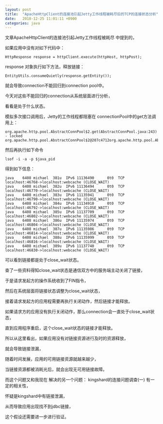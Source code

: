 ```yaml
---
layout: post
title:  "ApacheHttpClient的连接池引起Jetty工作线程被耗尽后的TCP的连接状态分析"
date:   2018-12-25 11:01:11 +0900
categories: java
---
```



文章ApacheHttpClient的连接池引起Jetty工作线程被耗尽 中提到的，

如果应用中没有对如下代码中：

    HttpResponse response = httpClient.execute(httpHost, httpPost);

response 对象执行如下方法，释放链接：

    EntityUtils.consumeQuietly(response.getEntity());

就会导致connection不能回归到connection pool中。

今天对这些不能回归的connection从系统层面进行分析，

看看是处于什么状态。

模拟多次接口调用后，Jetty的工作线程都阻塞在 connectionPool中的get方法调用上：

    org.apache.http.pool.AbstractConnPool$2.get(AbstractConnPool.java:243)   - locked 
    org.apache.http.pool.AbstractConnPool$2@207c4712org.apache.http.pool.AbstractConnPool$2.get(AbstractConnPool.java:191)

然后再执行如下命令

    lsof -i -a -p $java_pid

得到如下信息：

    java    6408 michael  381u  IPv6 11136490      0t0  TCP localhost:46768->localhost:webcache (CLOSE_WAIT)
    java    6408 michael  382u  IPv6 11136494      0t0  TCP localhost:46770->localhost:webcache (CLOSE_WAIT)
    java    6408 michael  383u  IPv6 11135941      0t0  TCP localhost:46790->localhost:webcache (CLOSE_WAIT)
    java    6408 michael  384u  IPv6 11134910      0t0  TCP localhost:46792->localhost:webcache (CLOSE_WAIT)
    java    6408 michael  385u  IPv6 11137709      0t0  TCP localhost:46802->localhost:webcache (CLOSE_WAIT)
    java    6408 michael  386u  IPv6 11135974      0t0  TCP localhost:46804->localhost:webcache (CLOSE_WAIT)
    java    6408 michael  387u  IPv6 11135986      0t0  TCP localhost:46814->localhost:webcache (CLOSE_WAIT)
    java    6408 michael  388u  IPv6 11135999      0t0  TCP localhost:46816->localhost:webcache (CLOSE_WAIT)
    java    6408 michael  389u  IPv6 11137740      0t0  TCP localhost:46830->localhost:webcache (CLOSE_WAIT)
    
可以看到链接都是处于close_wait状态。

查了一些资料得知close_wait状态是通信双方中的服务端主动关闭了链接，

于是请求发起方的操作系统收到了FIN指令，

然后在系统层面将链接状态调整为close_wait状态，

接着请求发起方的应用程需要再执行关闭动作，然后链接才能释放。

如果请求方的应用没有执行关闭动作，那么connection会一直处于close_wait状态，

直到应用程序重启，这个close_wait状态的链接才能释放。

所以从这里看出，如果应用没有对链接资源进行及时的资源释放，

就会导致链接泄漏，

随着时间发展，应用的可用链接资源就越来越少，

当链接资源都被消耗光后，就会出现无可用链接故障。

而这个问题又和我现在 解决的另一个问题： kingshard的连接问题调查(一) 有一定的相关性，

怀疑是kingshard中有链接泄漏，

从而导致应用出现找不到jdbc链接，

这个假设还需要进一步进行验证。